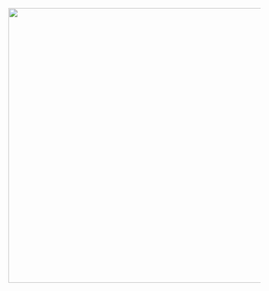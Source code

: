 <a href="https://wakatime.com"  align="center"><img src="https://wakatime.com/share/@andrecrjr/79c9b352-16bb-4244-8b77-7f202429a572.png" width="550"  align="center"/></a>
